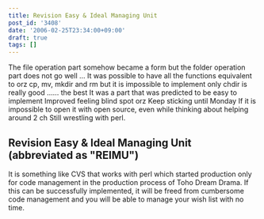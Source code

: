 ```yaml
---
title: Revision Easy & Ideal Managing Unit
post_id: '3408'
date: '2006-02-25T23:34:00+09:00'
draft: true
tags: []
---
```


The file operation part somehow became a form but the folder operation part does not go well ... It was possible to have all the functions equivalent to orz cp, mv, mkdir and rm but it is impossible to implement only chdir is really good ...... the best It was a part that was predicted to be easy to implement Improved feeling blind spot orz Keep sticking until Monday If it is impossible to open it with open source, even while thinking about helping around 2 ch Still wrestling with perl.

## Revision Easy & Ideal Managing Unit (abbreviated as "REIMU")

It is something like CVS that works with perl which started production only for code management in the production process of Toho Dream Drama. If this can be successfully implemented, it will be freed from cumbersome code management and you will be able to manage your wish list with no time.
